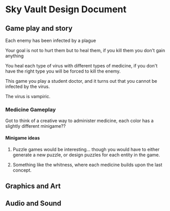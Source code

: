 # Sky Vault Design Document

## Game play and story

Each enemy has been infected by a plague

Your goal is not to hurt them but to heal them, 
if you kill them you don't gain anything

You heal each type of virus with different types of medicine,
if you don't have the right type you will be forced to kill the 
enemy.

This game you play a student doctor, and it turns out that you
cannot be infected by the virus.

The virus is vampiric. 

### Medicine Gameplay

Got to think of a creative way to administer medicine, each color has a slightly different minigame?? 

#### Minigame ideas

1. Puzzle games would be interesting... though you would have to either generate a new puzzle, or design puzzles for each entity in the game.

2. Something like the whitness, where each medicine builds upon the last concept.

## Graphics and Art

## Audio and Sound

